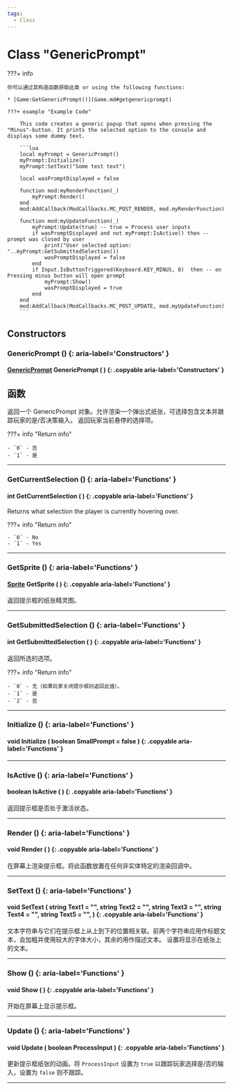```yaml
---
tags:
  - Class
---
```

# Class "GenericPrompt"

???+ info

	你可以通过其构造函数获取此类 or using the following functions:

	* [Game:GetGenericPrompt()](Game.md#getgenericprompt)

	???+ example "Example Code"

		This code creates a generic popup that opens when pressing the "Minus"-button. It prints the selected option to the console and displays some dummy text. 

		```lua
		local myPrompt = GenericPrompt()
		myPrompt:Initialize()
		myPrompt:SetText("Some test text")

		local wasPromptDisplayed = false

		function mod:myRenderFunction(_)
			myPrompt:Render()
		end 
		mod:AddCallback(ModCallbacks.MC_POST_RENDER, mod.myRenderFunction)

		function mod:myUpdateFunction(_) 
			myPrompt:Update(true) -- true = Process user inputs
			if wasPromptDisplayed and not myPrompt:IsActive() then -- prompt was closed by user 
				print("User selected option: "..myPrompt:GetSubmittedSelection()) 
				wasPromptDisplayed = false 
			end
			if Input.IsButtonTriggered(Keyboard.KEY_MINUS, 0)  then -- on Pressing minus button will open prompt 
				myPrompt:Show() 
				wasPromptDisplayed = true 
			end 
		end 
		mod:AddCallback(ModCallbacks.MC_POST_UPDATE, mod.myUpdateFunction)
		```

## Constructors

### GenericPrompt () {: aria-label='Constructors' }
#### [GenericPrompt](GenericPrompt.md) GenericPrompt ( ) {: .copyable aria-label='Constructors' }
## 函数
返回一个 GenericPrompt 对象。允许渲染一个弹出式纸张，可选择包含文本并跟踪玩家的是/否决策输入。
返回玩家当前悬停的选择项。

???+ info "Return info"

	- `0` - 否
	- `1` - 是

___
### GetCurrentSelection () {: aria-label='Functions' }
#### int GetCurrentSelection ( ) {: .copyable aria-label='Functions' }
Returns what selection the player is currently hovering over.

???+ info "Return info"

	- `0` - No
	- `1` - Yes

___
### GetSprite () {: aria-label='Functions' }
#### [Sprite](Sprite.md) GetSprite ( ) {: .copyable aria-label='Functions' }
返回提示框的纸张精灵图。

___
### GetSubmittedSelection () {: aria-label='Functions' }
#### int GetSubmittedSelection ( ) {: .copyable aria-label='Functions' }
返回所选的选项。

???+ info "Return info"

	- `0` - 无（如果玩家关闭提示框则返回此值）。
	- `1` - 是
	- `2` - 否

___
### Initialize () {: aria-label='Functions' }
#### void Initialize ( boolean SmallPrompt = false ) {: .copyable aria-label='Functions' }

___
### IsActive () {: aria-label='Functions' }
#### boolean IsActive ( ) {: .copyable aria-label='Functions' }
返回提示框是否处于激活状态。

___
### Render () {: aria-label='Functions' }
#### void Render ( ) {: .copyable aria-label='Functions' }
在屏幕上渲染提示框。将此函数放置在任何非实体特定的渲染回调中。

___
### SetText () {: aria-label='Functions' }
#### void SetText ( string Text1 = "", string Text2 = "", string Text3 = "", string Text4 = "", string Text5 = "", ) {: .copyable aria-label='Functions' }
文本字符串与它们在提示框上从上到下的位置相关联。前两个字符串应用作标题文本，会加粗并使用较大的字体大小，其余的用作描述文本。
设置将显示在纸张上的文本。

___
### Show () {: aria-label='Functions' }
#### void Show ( ) {: .copyable aria-label='Functions' }
开始在屏幕上显示提示框。

___
### Update () {: aria-label='Functions' }
#### void Update ( boolean ProcessInput ) {: .copyable aria-label='Functions' }
更新提示框纸张的动画。将 `ProcessInput` 设置为 `true` 以跟踪玩家选择是/否的输入，设置为 `false` 则不跟踪。

___